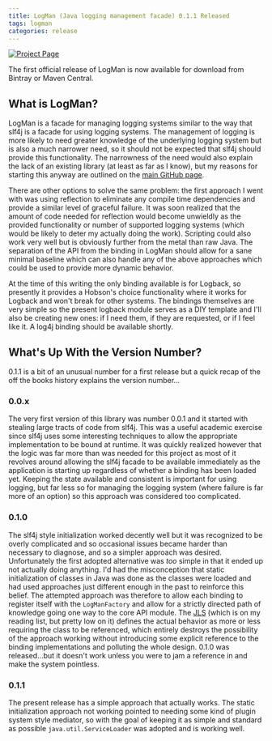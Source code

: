 ```yaml
---
title: LogMan (Java logging management facade) 0.1.1 Released
tags: logman
categories: release
---
```

[![Project Page](http://img.shields.io/:MW-project-blue.svg)](/projects/logman.html)

The first official release of LogMan is now available for download
from Bintray or Maven Central.

What is LogMan?
---
LogMan is a facade for managing logging systems similar to the way
that slf4j is a facade for using logging systems. The management of
logging is more likely to need greater knowledge of the underlying
logging system but is also a much narrower need, so it should not be
expected that slf4j should provide this functionality. The narrowness
of the need would also explain the lack of an existing library (at
least as far as I know), but my reasons for starting this anyway are
outlined on the
[main GitHub page](https://github.com/mwhipple/logman).

There are other options to solve the same problem: the first approach
I went with was using reflection to eliminate any compile time dependencies and provide
a similar level of graceful failure. It was soon realized that the
amount of code needed for reflection would become unwieldly as the
provided functionality or number of supported logging
systems (which would be likely to deter my actually doing
the work). Scripting could also work very well but is obviously
further from the metal than raw Java. The separation of the API from
the binding in LogMan should allow for a sane minimal baseline which can also
handle any of the above approaches which could be used to provide more
dynamic behavior.

At the time of this writing the only binding available is for Logback,
so presently it provides a Hobson's choice functionality where it
works for Logback and won't break for other systems. The bindings
themselves are very simple so the present logback module serves as a
DIY template and I'll also be creating new ones: if I need them, if they
are requested, or if I feel like it. A log4j binding should be
available shortly.

What's Up With the Version Number?
---
0.1.1 is a bit of an unusual number for a first release but a quick
recap of the off the books history explains the version number...

### 0.0.x
The very first version of this library was number 0.0.1 and it started
with stealing large tracts of code from slf4j. This was a useful
academic exercise since slf4j uses some interesting techniques to
allow the appropriate implementation to be bound at runtime. It was
quickly realized however that the logic was far more than was needed
for this project as most of it revolves around allowing the slf4j
facade to be available immediately as the application is starting up
regardless of whether a binding has been loaded yet. Keeping the state
available and consistent is important for using logging, but far less
so for managing the logging system (where failure is far more of an
option) so this approach was considered too complicated.

### 0.1.0
The slf4j style initialization worked decently well but it was
recognized to be overly complicated and so occasional issues became
harder than necessary to diagnose, and so a simpler approach was desired.
Unfortunately the first adopted alternative was
_too_ simple in that it ended up not actually doing anything. I'd had
the misconception that static initialization of classes in Java was
done as the classes were loaded and had used approaches just different
enough in the past to reinforce this belief. The attempted approach was
therefore to allow each binding to register itself with the
`LogManFactory` and allow for a strictly directed path of knowledge
going one way to the core API module. The
[JLS](http://docs.oracle.com/javase/specs/jls/se8/html/jls-12.html#jls-12.4)
(which is on my reading list, but pretty low on it) defines the actual
behavior as more or less requiring the class to be referenced, which
entirely destroys the possibility of the approach working without
introducing some explicit reference to the binding implementations and
polluting the whole design. 0.1.0 was released...but it doesn't work
unless you were to jam a reference in and make the system pointless.

### 0.1.1
The present release has a simple approach that actually works. The
static initialization approach not working pointed to needing some
kind of plugin system style mediator, so with the goal of keeping it
as simple and standard as possible `java.util.ServiceLoader` was
adopted and is working well.
